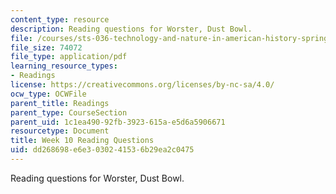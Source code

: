 ```yaml
---
content_type: resource
description: Reading questions for Worster, Dust Bowl.
file: /courses/sts-036-technology-and-nature-in-american-history-spring-2008/dd268698e6e3030241536b29ea2c0475_quest10.pdf
file_size: 74072
file_type: application/pdf
learning_resource_types:
- Readings
license: https://creativecommons.org/licenses/by-nc-sa/4.0/
ocw_type: OCWFile
parent_title: Readings
parent_type: CourseSection
parent_uid: 1c1ea490-92fb-3923-615a-e5d6a5906671
resourcetype: Document
title: Week 10 Reading Questions
uid: dd268698-e6e3-0302-4153-6b29ea2c0475
---
```

Reading questions for Worster, Dust Bowl.